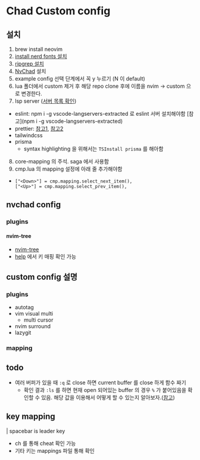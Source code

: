 # Chad Custom config

## 설치

1. brew install neovim
2. [install nerd fonts 설치](https://github.com/ryanoasis/nerd-fonts#option-4-homebrew-fonts)
3. [ripgrep 설치](https://github.com/BurntSushi/ripgrep)
4. [NvChad](https://nvchad.com/docs/quickstart/install) 설치
5. example config 선택 단계에서 꼭 y 누르기 (N 이 default)
6. lua 폴더에서 custom 제거 후 해당 repo clone 후에 이름을 nvim -> custom 으로 변경한다.
7. lsp server ([서버 목록 확인](doc/server_configurations.md))
  - eslint: npm i -g vscode-langservers-extracted 로 eslint 서버 설치해야함 [참고](npm i -g vscode-langservers-extracted)
  - prettier: [참고1](https://github.com/MunifTanjim/prettier.nvim), [참고2](https://github.com/fsouza/prettierd#installation-guide)
  - tailwindcss
  - prisma
    - syntax highlighting 을 위해서는 `TSInstall prisma` 를 해아함
8. core-mapping 의 <C-c> 주석. saga 에서 사용함
9. cmp.lua 의 mapping 설정에 아래 줄 추가해야함
  - ```
    ["<Down>"] = cmp.mapping.select_next_item(),
    ["<Up>"] = cmp.mapping.select_prev_item(),
    ```


## nvchad config

### plugins

#### nvim-tree
- [nvim-tree](https://github.com/nvim-tree/nvim-tree.lua)
- [help](https://github.com/nvim-tree/nvim-tree.lua/blob/master/doc/nvim-tree-lua.txt) 에서 키 매핑 확인 가능



## custom config 설명

### plugins
- autotag
- vim visual multi
  - multi cursor
- nvim surround
- lazygit


### mapping

## todo
- 여러 버퍼가 있을 때 `:q` 로 close 하면 current buffer 를 close 하게 함수 짜기
  - 확인 결과 `:ls` 를 하면 현재 open 되어있는 buffer 의 경우 `%` 가 붙어있음을 확인할 수 있음. 해당 값을 이용해서 어떻게 할 수 있는지 알아보자.([참고](https://vi.stackexchange.com/a/5485))


## key mapping

| spacebar is leader key

- <leader>ch 를 통해 cheat 확인 가능
- 기타 키는 mappings 파일 통해 확인

